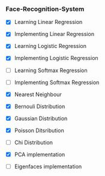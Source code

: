 ### Face-Recognition-System

- [x] Learning Linear Regression 
- [x] Implementing Linear Regression
- [x] Learning Logistic Regression
- [x] Implementing Logistic Regression 
- [ ] Learning Softmax Regression
- [ ] Implementing Softmax Regression
- [x] Nearest Neighbour
- [x] Bernouli Distribution
- [x] Gaussian Distribution
- [x] Poisson Ditsribution
- [ ] Chi Distribution
- [x] PCA implementation
- [ ] Eigenfaces implementation


